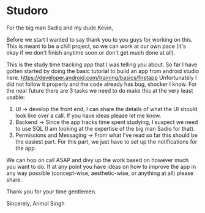# Studoro
For the big man Sadiq and my dude Kevin,

Before we start I wanted to say thank you to you guys for working on this. This is meant to be a chill project, so we can work at our own pace (it's okay if we don't finish anytime soon or don't get much done at all).

This is the study time tracking app that I was telling you about. So far I have gotten started by doing the basic tutorial to build an app from android studio here. 
https://developer.android.com/training/basics/firstapp
Unfortunately I did not follow it properly and the code already has bug, shocker I know. For the near future there are 3 tasks we need to do make this at the very least usable:

1. UI -> develop the front end, I can share the details of what the UI should look like over a call. If you have ideas please let me know.
2. Backend -> Since the app tracks time spent studying, I suspect we need to use SQL (I am looking at the expertise of the big man Sadiq for that).
3. Permissions and Messaging -> From what I've read so far this should be the easiest part. For this part, we just have to set up the notifications for the app.

We can hop on call ASAP and divy up the work based on however much you want to do. If at any point you have ideas on how to improve the app in any way possible (concept-wise, aesthetic-wise, or anything at all) please share. 

Thank you for your time gentlemen.

Sincerely,
Anmol Singh
